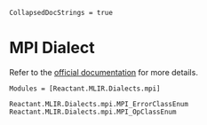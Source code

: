 ```@meta
CollapsedDocStrings = true
```

# MPI Dialect

Refer to the [official documentation](https://mlir.llvm.org/docs/Dialects/MPI/) for
more details.

```@autodocs
Modules = [Reactant.MLIR.Dialects.mpi]
```

```@docs
Reactant.MLIR.Dialects.mpi.MPI_ErrorClassEnum
Reactant.MLIR.Dialects.mpi.MPI_OpClassEnum
```
